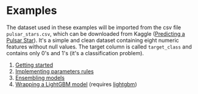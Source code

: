 # Examples

The dataset used in these examples will be imported from the csv file
`pulsar_stars.csv`, which can be downloaded from Kaggle ([Predicting a Pulsar
Star][pulsar]). It's a simple and clean dataset containing eight numeric features
without null values. The target column is called `target_class` and contains only
0's and 1's (it's a classification problem).

1. [Getting started](getting_started.py)
2. [Implementing parameters rules](parameters_rules.py)
3. [Ensembling models](ensembling.py)
4. [Wrapping a LightGBM model](lightgbm_wrapper.py) (requires [lightgbm][lightgbm])

[pulsar]: https://www.kaggle.com/pavanraj159/predicting-a-pulsar-star
[lightgbm]: https://pypi.org/project/lightgbm/
